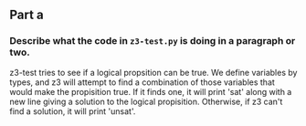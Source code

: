 ## Part a

### Describe what the code in `z3-test.py` is doing in a paragraph or two.

 z3-test tries to see if a logical propsition can be true. We define variables by types, and z3 will attempt to find a combination of those variables that would make the propisition true. If it finds one, it will print 'sat' along with a new line giving a solution to the logical propisition. Otherwise, if z3 can't find a solution, it will print 'unsat'.